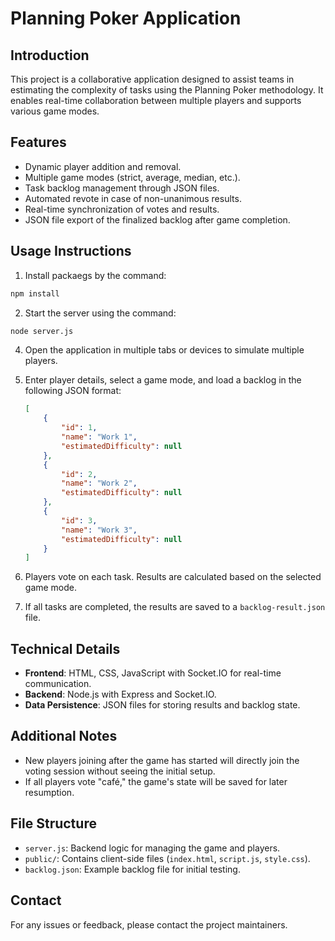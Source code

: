 
# Planning Poker Application

## Introduction

This project is a collaborative application designed to assist teams in estimating the complexity of tasks using the Planning Poker methodology. 
It enables real-time collaboration between multiple players and supports various game modes.

## Features

- Dynamic player addition and removal.
- Multiple game modes (strict, average, median, etc.).
- Task backlog management through JSON files.
- Automated revote in case of non-unanimous results.
- Real-time synchronization of votes and results.
- JSON file export of the finalized backlog after game completion.

## Usage Instructions

1. Install packaegs by the command: 
```bash    
npm install
```

2. Start the server using the command:
```bash
node server.js
```

4. Open the application in multiple tabs or devices to simulate multiple players.

5. Enter player details, select a game mode, and load a backlog in the following JSON format:
   ```json
   [
       {
           "id": 1,
           "name": "Work 1",
           "estimatedDifficulty": null
       },
       {
           "id": 2,
           "name": "Work 2",
           "estimatedDifficulty": null
       },
       {
           "id": 3,
           "name": "Work 3",
           "estimatedDifficulty": null
       }
   ]
   ```

6. Players vote on each task. Results are calculated based on the selected game mode.

7. If all tasks are completed, the results are saved to a `backlog-result.json` file.

## Technical Details

- **Frontend**: HTML, CSS, JavaScript with Socket.IO for real-time communication.
- **Backend**: Node.js with Express and Socket.IO.
- **Data Persistence**: JSON files for storing results and backlog state.

## Additional Notes

- New players joining after the game has started will directly join the voting session without seeing the initial setup.
- If all players vote "café," the game's state will be saved for later resumption.

## File Structure

- `server.js`: Backend logic for managing the game and players.
- `public/`: Contains client-side files (`index.html`, `script.js`, `style.css`).
- `backlog.json`: Example backlog file for initial testing.

## Contact

For any issues or feedback, please contact the project maintainers.
